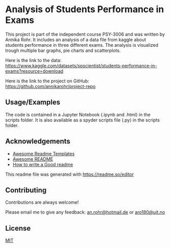 
# Analysis of Students Performance in Exams

This project is part of the independent course PSY-3006 and was written by Annika Rohr. It includes an analysis of a data file from kaggle about students performance in three different exams.
The analysis is visualized trough multiple bar graphs, pie charts and scatterplots. 

Here is the link to the data: https://www.kaggle.com/datasets/spscientist/students-performance-in-exams?resource=download

Here is the link to the project on GitHub: https://github.com/annikarohr/project-repo 



## Usage/Examples

The code is contained in a Jupyter Notebook (.ipynb and .html) in the scripts folder. It is also available as a spyder scripts file (.py) in the scripts folder. 

## Acknowledgements

 - [Awesome Readme Templates](https://awesomeopensource.com/project/elangosundar/awesome-README-templates)
 - [Awesome README](https://github.com/matiassingers/awesome-readme)
 - [How to write a Good readme](https://bulldogjob.com/news/449-how-to-write-a-good-readme-for-your-github-project)

This readme file was generated with https://readme.so/editor 
## Contributing

Contributions are always welcome!

Please email me to give any feedback: an.rohr@hotmail.de or aro180@uit.no


## License

[MIT](https://choosealicense.com/licenses/mit/)

